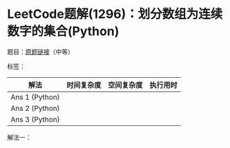 # LeetCode题解(1296)：划分数组为连续数字的集合(Python)

题目：[原题链接](https://leetcode-cn.com/problems/divide-array-in-sets-of-k-consecutive-numbers/)（中等）

标签：

| 解法           | 时间复杂度 | 空间复杂度 | 执行用时 |
| -------------- | ---------- | ---------- | -------- |
| Ans 1 (Python) |            |            |          |
| Ans 2 (Python) |            |            |          |
| Ans 3 (Python) |            |            |          |

解法一：

